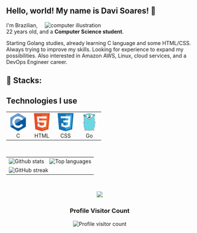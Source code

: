 ## Hello, world! My name is <strong>Davi Soares</strong>! 👋

<img src="https://raw.githubusercontent.com/MicaelliMedeiros/micaellimedeiros/master/image/computer-illustration.png" alt="computer illustration" min-width="400px" max-width="400px" width="400px" align="right">

<p align="left"> 
  I'm Brazilian, 22 years old, and a <strong>Computer Science student</strong>.
</p>
<p align="left">
  Starting Golang studies, already learning C language and some HTML/CSS. Always trying to improve my skills. Looking for experience to expand my possibilities. Also interested in Amazon AWS, Linux, cloud services, and a DevOps Engineer career.
</p>

<h2 align="left">
 🦄 Stacks:
</h2>

## Technologies I use

<table>
  <tr>
    <td align="center"><img src="https://raw.githubusercontent.com/devicons/devicon/master/icons/c/c-original.svg" alt="C Logo" width="50" height="50"><br>C</td>
    <td align="center"><img src="https://raw.githubusercontent.com/devicons/devicon/master/icons/html5/html5-original.svg" alt="HTML Logo" width="50" height="50"><br>HTML</td>
    <td align="center"><img src="https://raw.githubusercontent.com/devicons/devicon/master/icons/css3/css3-original.svg" alt="CSS Logo" width="50" height="50"><br>CSS</td>
    <td align="center"><img src="https://raw.githubusercontent.com/devicons/devicon/master/icons/go/go-original.svg" alt="Go Logo" width="50" height="50"><br>Go</td>
  
  </tr>
</table>

<br>

<table>
  <tr>
    <td>
      <img
        align="left"
        src="https://github-readme-stats.vercel.app/api?username=davasm&theme=dark&hide_border=true&include_all_commits=true&count_private=true"
        alt="Github stats"
      />
    </td>
    <td>
      <img
        align="left"
        src="https://github-readme-stats.vercel.app/api/top-langs/?username=davasm&theme=dark&hide_border=true&include_all_commits=true&count_private=true&layout=compact"
        alt="Top languages"
      />
    </td>
  </tr>
  <tr>
    <td colspan="2">
      <img
        align="center"
        src="https://github-readme-streak-stats.herokuapp.com/?user=davasm&theme=dark&hide_border=true"
        alt="GitHub streak"
      />
    </td>
  </tr>
</table>

<br>

<p align="center">
  <a
    href="https://github.com/ryo-ma/github-profile-trophy"
    title="Trophy repository"
  >
    <img
      width="800"
      src="https://github-profile-trophy.vercel.app/?username=davasm&column=8&theme=darkhub&no-frame=true&no-bg=true"
    />
  </a>
</p>

<div align="center">
  <h3><b>Profile Visitor Count</b></h3>
</div>

<p align="center">
  <img
    src="https://profile-counter.glitch.me/davasm/count.svg"
    alt="Profile visitor count"
  />
</p>
